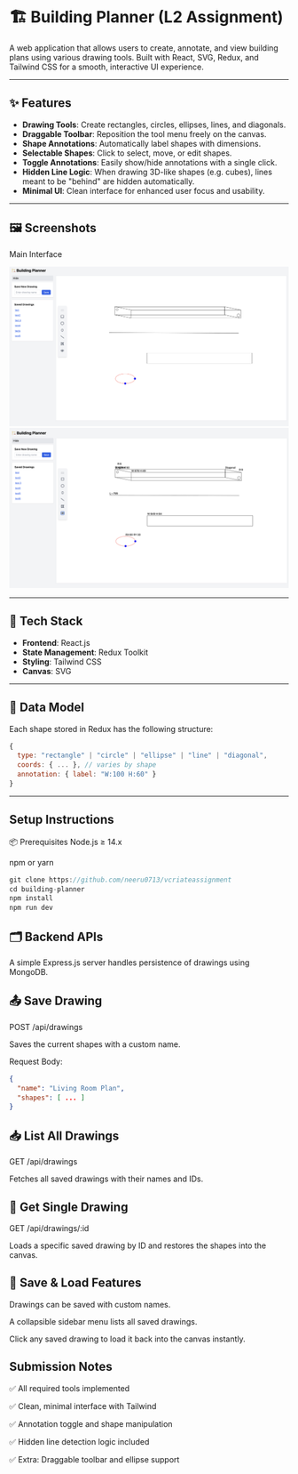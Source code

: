 # 🏗️ Building Planner (L2 Assignment)

A web application that allows users to create, annotate, and view building plans using various drawing tools. Built with React, SVG, Redux, and Tailwind CSS for a smooth, interactive UI experience.

---

## ✨ Features

- **Drawing Tools**: Create rectangles, circles, ellipses, lines, and diagonals.
- **Draggable Toolbar**: Reposition the tool menu freely on the canvas.
- **Shape Annotations**: Automatically label shapes with dimensions.
- **Selectable Shapes**: Click to select, move, or edit shapes.
- **Toggle Annotations**: Easily show/hide annotations with a single click.
- **Hidden Line Logic**: When drawing 3D-like shapes (e.g. cubes), lines meant to be "behind" are hidden automatically.
- **Minimal UI**: Clean interface for enhanced user focus and usability.

---

## 🖼️ Screenshots
 Main Interface

 ![Interface](./screenshots/CV2.png)
  ![Interface](./screenshots/CV1.png)

---

## 🧱 Tech Stack

- **Frontend**: React.js
- **State Management**: Redux Toolkit
- **Styling**: Tailwind CSS
- **Canvas**: SVG

---



## 🧠 Data Model

Each shape stored in Redux has the following structure:

```js
{
  type: "rectangle" | "circle" | "ellipse" | "line" | "diagonal",
  coords: { ... }, // varies by shape
  annotation: { label: "W:100 H:60" }
}
```

---

## Setup Instructions
📦 Prerequisites
Node.js ≥ 14.x

npm or yarn

```js
git clone https://github.com/neeru0713/vcriateassignment
cd building-planner
npm install
npm run dev
```


## 🗂️ Backend APIs
A simple Express.js server handles persistence of drawings using MongoDB.

## 📤 Save Drawing
POST /api/drawings

Saves the current shapes with a custom name.

Request Body:

```json
{
  "name": "Living Room Plan",
  "shapes": [ ... ]
}
```

## 📥 List All Drawings
GET /api/drawings

Fetches all saved drawings with their names and IDs.

## 📄 Get Single Drawing
GET /api/drawings/:id

Loads a specific saved drawing by ID and restores the shapes into the canvas.

## 💾 Save & Load Features
Drawings can be saved with custom names.

A collapsible sidebar menu lists all saved drawings.

Click any saved drawing to load it back into the canvas instantly.


## Submission Notes
✅ All required tools implemented

✅ Clean, minimal interface with Tailwind

✅ Annotation toggle and shape manipulation

✅ Hidden line detection logic included

✅ Extra: Draggable toolbar and ellipse support




